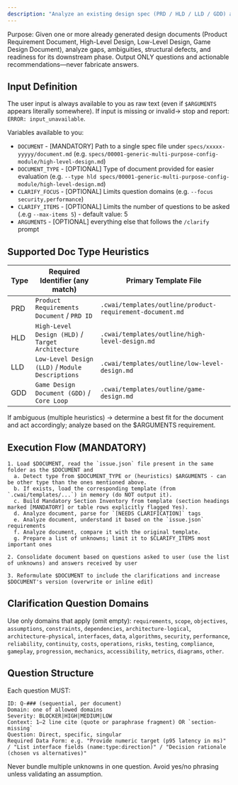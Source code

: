 ```yaml
---
description: "Analyze an existing design spec (PRD / HLD / LLD / GDD) and produce structured clarifying questions & completion guidance"
---
```


Purpose: Given one or more already generated design documents (Product Requirement Document, High-Level Design, Low-Level Design, Game Design Document), analyze gaps, ambiguities, structural defects, and readiness for its downstream phase. Output ONLY questions and actionable recommendations—never fabricate answers.

## Input Definition

The user input is always available to you as raw text (even if `$ARGUMENTS` appears literally somewhere). If input is missing or invalid→ stop and report: `ERROR: input_unavailable`.

Variables available to you:

- `DOCUMENT` - [MANDATORY] Path to a single spec file under `specs/xxxxx-yyyyy/document.md` (e.g. `specs/00001-generic-multi-purpose-config-module/high-level-design.md`)
- `DOCUMENT_TYPE` - [OPTIONAL] Type of document provided for easier evaluation (e.g. `--type hld specs/00001-generic-multi-purpose-config-module/high-level-design.md`)
- `CLARIFY_FOCUS` - [OPTIONAL] Limits question domains (e.g. `--focus security,performance`)
- `CLARIFY_ITEMS` - [OPTIONAL] Limits the number of questions to be asked (.e.g `--max-items 5`) - default value: 5
- `ARGUMENTS` - [OPTIONAL] everything else that follows the `/clarify` prompt

## Supported Doc Type Heuristics

| Type | Required Identifier (any match)                   | Primary Template File                                     |
| ---- | ------------------------------------------------- | --------------------------------------------------------- |
| PRD  | `Product Requirements Document` / `PRD ID`        | `.cwai/templates/outline/product-requirement-document.md` |
| HLD  | `High-Level Design (HLD)` / `Target Architecture` | `.cwai/templates/outline/high-level-design.md`            |
| LLD  | `Low-Level Design (LLD)` / `Module Descriptions`  | `.cwai/templates/outline/low-level-design.md`             |
| GDD  | `Game Design Document (GDD)` / `Core Loop`        | `.cwai/templates/outline/game-design.md`                  |

If ambiguous (multiple heuristics) → determine a best fit for the document and act accordingly; analyze based on the $ARGUMENTS requirement.

## Execution Flow (MANDATORY)

```
1. Load $DOCUMENT, read the `issue.json` file present in the same folder as the $DOCUMENT and
  a. Detect type from $DOCUMENT_TYPE or (heuristics) $ARGUMENTS - can be other type than the ones mentioned above.
  b. If exists, load the corresponding template (from `.cwai/templates/...`) in memory (do NOT output it).
  c. Build Mandatory Section Inventory from template (section headings marked [MANDATORY] or table rows explicitly flagged Yes).
  d. Analyze document, parse for `[NEEDS CLARIFICATION]` tags
  e. Analyze document, understand it based on the `issue.json` requirements
  f. Analyze document, compare it with the original template.
  g. Prepare a list of unknowns; limit it to $CLARIFY_ITEMS most important ones

2. Consolidate document based on questions asked to user (use the list of unknowns) and answers received by user

3. Reformulate $DOCUMENT to include the clarifications and increase $DOCUMENT's version (overwrite or inline edit)
```

## Clarification Question Domains

Use only domains that apply (omit empty):
`requirements`, `scope`, `objectives`, `assumptions`, `constraints`, `dependencies`, `architecture-logical`, `architecture-physical`, `interfaces`, `data`, `algorithms`, `security`, `performance`, `reliability`, `continuity`, `costs`, `operations`, `risks`, `testing`, `compliance`, `gameplay`, `progression`, `mechanics`, `accessibility`, `metrics`, `diagrams`, `other`.

## Question Structure

Each question MUST:

```text
ID: Q-### (sequential, per document)
Domain: one of allowed domains
Severity: BLOCKER|HIGH|MEDIUM|LOW
Context: 1–2 line cite (quote or paraphrase fragment) OR `section-missing`
Question: Direct, specific, singular
Required Data Form: e.g. "Provide numeric target (p95 latency in ms)" / "List interface fields (name:type:direction)" / "Decision rationale (chosen vs alternatives)"
```

Never bundle multiple unknowns in one question. Avoid yes/no phrasing unless validating an assumption.
